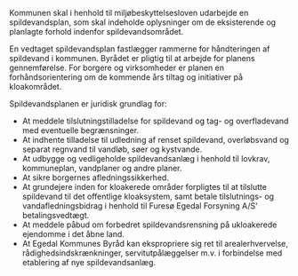 Kommunen skal i henhold til miljøbeskyttelsesloven udarbejde en spildevandsplan, som skal indeholde oplysninger om de eksisterende og planlagte forhold indenfor spildevandsområdet.

En vedtaget spildevandsplan fastlægger rammerne for håndteringen af spildevand i kommunen. Byrådet er pligtig til at arbejde for planens gennemførelse. For borgere og virksomheder er planen en forhåndsorientering om de kommende års tiltag og initiativer på kloakområdet.

Spildevandsplanen er juridisk grundlag for:

* At meddele tilslutningstilladelse for spildevand og tag- og overfladevand med eventuelle begrænsninger.
* At indhente tilladelse til udledning af renset spildevand, overløbsvand og separat regnvand til vandløb, søer og kystvande.
* At udbygge og vedligeholde spildevandsanlæg i henhold til lovkrav, kommuneplan, vandplaner og andre planer.
* At sikre borgernes afledningssikkerhed.
* At grundejere inden for kloakerede områder forpligtes til at tilslutte spildevand til det offentlige kloaksystem, samt betale tilslutnings- og vandafledningsbidrag i henhold til Furesø Egedal Forsyning A/S' betalingsvedtægt.
* At meddele påbud om forbedret spildevandsrensning på ukloakerede ejendomme i det åbne land.
* At Egedal Kommunes Byråd kan ekspropriere sig ret til arealerhvervelse, rådighedsindskrænkninger, servitutpålæggelser m.v. i forbindelse med etablering af nye spildevandsanlæg.


